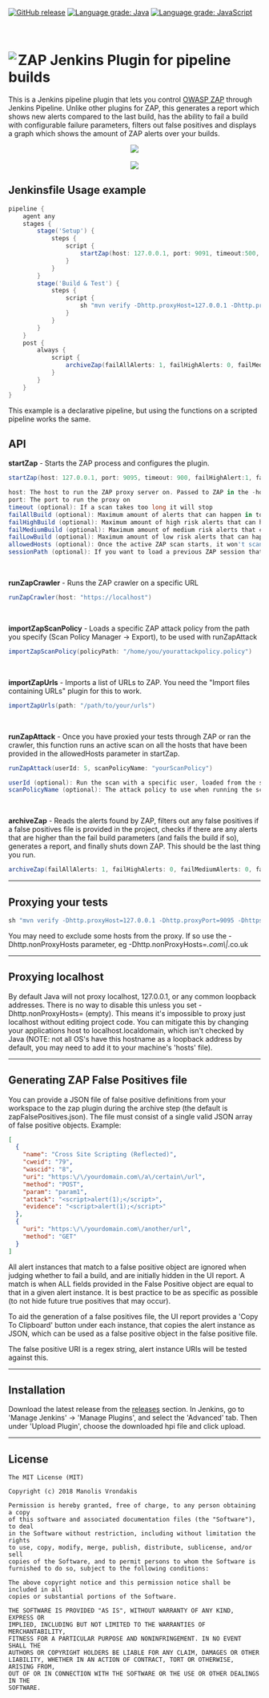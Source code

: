 
[![GitHub release](https://img.shields.io/github/release/vrondakis/zap-jenkins-pipeline-plugin.svg?style=for-the-badge)](https://github.com/vrondakis/zap-jenkins-pipeline-plugin/releases)
[![Language grade: Java](https://img.shields.io/lgtm/grade/java/g/vrondakis/zap-jenkins-pipeline-plugin.svg?logo=lgtm&logoWidth=18&style=for-the-badge)](https://lgtm.com/projects/g/vrondakis/zap-jenkins-pipeline-plugin/context:java)
[![Language grade: JavaScript](https://img.shields.io/lgtm/grade/javascript/g/vrondakis/zap-jenkins-pipeline-plugin.svg?logo=lgtm&logoWidth=18&style=for-the-badge)](https://lgtm.com/projects/g/vrondakis/zap-jenkins-pipeline-plugin/context:javascript)

<br />

<a href='https://www.owasp.org/index.php/OWASP_Zed_Attack_Proxy_Project' align="top"><img align="left" src='https://github.com/vrondakis/zap-jenkins-pipeline-plugin/raw/master/src/main/webapp/logo.png'></a>
ZAP Jenkins Plugin for pipeline builds
===
This is a Jenkins pipeline plugin that lets you control <a href="https://www.owasp.org/index.php/OWASP_Zed_Attack_Proxy_Project">OWASP ZAP</a> through Jenkins Pipeline. Unlike other plugins for ZAP, this generates a report which shows new alerts compared to the last build, has the ability to fail a build with configurable failure parameters, filters out false positives and displays a graph which shows the amount of ZAP alerts over your builds.

<p align="center">
<img src="https://i.imgur.com/QSlls97.png">
<br><br>

<img src="https://i.imgur.com/R8vkzwy.png">
</p>

## Jenkinsfile Usage example
```groovy
pipeline {
    agent any
    stages { 
        stage('Setup') {
            steps {
                script {
                    startZap(host: 127.0.0.1, port: 9091, timeout:500, zapHome: "/opt/zaproxy", sessionPath:"/somewhere/session.session", allowedHosts:['github.com']) // Start ZAP at /opt/zaproxy/zap.sh, allowing scans on github.com
                }
            }
        }
        stage('Build & Test') {
            steps {
                script {
                    sh "mvn verify -Dhttp.proxyHost=127.0.0.1 -Dhttp.proxyPort=9091 -Dhttps.proxyHost=127.0.0.1 -Dhttps.proxyPort=9091" // Proxy tests through ZAP
                }
            }
        }
    }
    post {
        always {
            script {
                archiveZap(failAllAlerts: 1, failHighAlerts: 0, failMediumAlerts: 0, failLowAlerts: 0, falsePositivesFilePath: "zapFalsePositives.json")
            }
        }
    }
}
```

This example is a declarative pipeline, but using the functions on a scripted pipeline works the same.

 
## API
**startZap** - Starts the ZAP process and configures the plugin. 
```groovy
startZap(host: 127.0.0.1, port: 9095, timeout: 900, failHighAlert:1, failLowAlert:10, zapHome: "/opt/zaproxy", allowedHosts:['10.0.0.1'], sessionPath:"/path/to/session.session")

host: The host to run the ZAP proxy server on. Passed to ZAP in the -host parameter.
port: The port to run the proxy on
timeout (optional): If a scan takes too long it will stop
failAllBuild (optional): Maximum amount of alerts that can happen in total before a build will fail
failHighBuild (optional): Maximum amount of high risk alerts that can happen before a build will fail
failMediumBuild (optional): Maximum amount of medium risk alerts that can happen before a build will fail
failLowBuild (optional): Maximum amount of low risk alerts that can happen before a build will fail
allowedHosts (optional): Once the active ZAP scan starts, it won't scan any hosts unless they are here. If you don't set this it will only scan if the host is localhost
sessionPath (optional): If you want to load a previous ZAP session that you have expored, you can do that here. Useful when you want to run a scan but don't want to run all your tests through ZAP.
```
<br>

**runZapCrawler** - Runs the ZAP crawler on a specific URL
```groovy
runZapCrawler(host: "https://localhost")
```

<br>

**importZapScanPolicy** - Loads a specific ZAP attack policy from the path you specify (Scan Policy Manager -> Export), to be used with runZapAttack

```groovy
importZapScanPolicy(policyPath: "/home/you/yourattackpolicy.policy")
```
<br>

**importZapUrls** - Imports a list of URLs to ZAP. You need the "Import files containing URLs" plugin for this to work.
```groovy
importZapUrls(path: "/path/to/your/urls")
```
<br>

**runZapAttack** - Once you have proxied your tests through ZAP or ran the crawler, this function runs an active scan on all the hosts that have been provided in the allowedHosts parameter in startZap.
```groovy
runZapAttack(userId: 5, scanPolicyName: "yourScanPolicy")

userId (optional): Run the scan with a specific user, loaded from the session
scanPolicyName (optional): The attack policy to use when running the scan. Loaded with importScanPolicy
```
<br>

**archiveZap** - Reads the alerts found by ZAP, filters out any false positives if a false positives file is provided in the project, checks if there are any alerts that are higher than the fail build parameters (and fails the build if so), generates a report, and finally shuts down ZAP. This should be the last thing you run.

```groovy
archiveZap(failAllAlerts: 1, failHighAlerts: 0, failMediumAlerts: 0, failLowAlerts: 0, falsePositivesFilePath: "zapFalsePositives.json")
```

-----

## Proxying your tests
```groovy
sh "mvn verify -Dhttp.proxyHost=127.0.0.1 -Dhttp.proxyPort=9095 -Dhttps.proxyHost=127.0.0.1 -Dhttps.proxyPort=9095"
```

You may need to exclude some hosts from the proxy. If so use the -Dhttp.nonProxyHosts parameter, eg -Dhttp.nonProxyHosts=*.com\\|*.co.uk

-----

## Proxying localhost
By default Java will not proxy localhost, 127.0.0.1, or any common loopback addresses. There is no way to disable this unless you set -Dhttp.nonProxyHosts= (empty). This means it's impossible to proxy just localhost without editing project code. You can mitigate this by changing your applications host to localhost.localdomain, which isn't checked by Java (NOTE: not all OS's have this hostname as a loopback address by default, you may need to add it to your machine's 'hosts' file).

-----

## Generating ZAP False Positives file
You can provide a JSON file of false positive definitions from your workspace to the zap plugin during the archive step (the default is zapFalsePositives.json). The file must consist of a single valid JSON array of false positive objects. Example:

```json
[
  {
    "name": "Cross Site Scripting (Reflected)",
    "cweid": "79",
    "wascid": "8",
    "uri": "https:\/\/yourdomain.com\/a\/certain\/url",
    "method": "POST",
    "param": "param1",
    "attack": "<script>alert(1);</script>",
    "evidence": "<script>alert(1);</script>"
  },
  {
    "uri": "https:\/\/yourdomain.com\/another/url",
    "method": "GET"
  }
]
```
All alert instances that match to a false positive object are ignored when judging whether to fail a build, and are initially hidden in the UI report. A match is when ALL fields provided in the False Positive object are equal to that in a given alert instance. It is best practice to be as specific as possible (to not hide future true positives that may occur).

To aid the generation of a false positives file, the UI report provides a 'Copy To Clipboard' button under each instance, that copies the alert instance as JSON, which can be used as a false positive object in the false positive file. 

The false positive URI is a regex string, alert instance URIs will be tested against this.

-----

## Installation
Download the latest release from the [releases](https://github.com/vrondakis/zap-jenkins-pipeline-plugin/releases) section. In Jenkins, go to 'Manage Jenkins' -> 'Manage Plugins', and select the 'Advanced' tab. Then under 'Upload Plugin', choose the downloaded hpi file and click upload.

-----

## License

	The MIT License (MIT)
	
	Copyright (c) 2018 Manolis Vrondakis
	
	Permission is hereby granted, free of charge, to any person obtaining a copy
	of this software and associated documentation files (the "Software"), to deal
	in the Software without restriction, including without limitation the rights
	to use, copy, modify, merge, publish, distribute, sublicense, and/or sell
	copies of the Software, and to permit persons to whom the Software is
	furnished to do so, subject to the following conditions:
	
	The above copyright notice and this permission notice shall be included in all
	copies or substantial portions of the Software.
	
	THE SOFTWARE IS PROVIDED "AS IS", WITHOUT WARRANTY OF ANY KIND, EXPRESS OR
	IMPLIED, INCLUDING BUT NOT LIMITED TO THE WARRANTIES OF MERCHANTABILITY,
	FITNESS FOR A PARTICULAR PURPOSE AND NONINFRINGEMENT. IN NO EVENT SHALL THE
	AUTHORS OR COPYRIGHT HOLDERS BE LIABLE FOR ANY CLAIM, DAMAGES OR OTHER
	LIABILITY, WHETHER IN AN ACTION OF CONTRACT, TORT OR OTHERWISE, ARISING FROM,
	OUT OF OR IN CONNECTION WITH THE SOFTWARE OR THE USE OR OTHER DEALINGS IN THE
	SOFTWARE.
